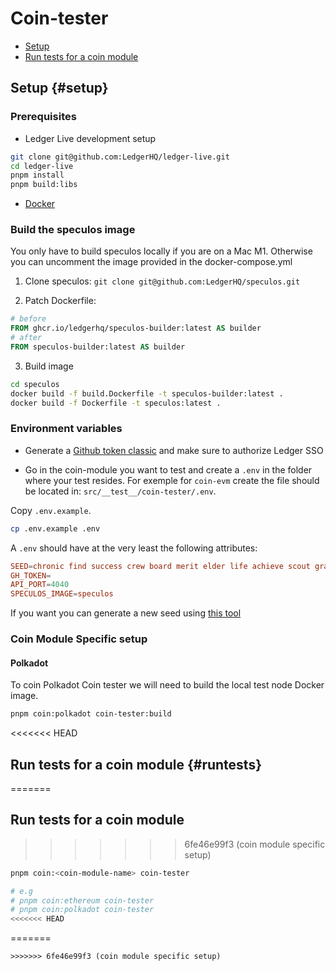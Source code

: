 # Coin-tester

- [Setup](#setup)
- [Run tests for a coin module](#runtests)

## Setup {#setup}

### Prerequisites

- Ledger Live development setup

```sh
git clone git@github.com:LedgerHQ/ledger-live.git
cd ledger-live
pnpm install
pnpm build:libs
```

- [Docker](https://docs.docker.com/engine/install)

### Build the speculos image

You only have to build speculos locally if you are on a Mac M1. Otherwise you can uncomment the image provided in the docker-compose.yml

1. Clone speculos: `git clone git@github.com:LedgerHQ/speculos.git`

2. Patch Dockerfile:

```Dockerfile
# before
FROM ghcr.io/ledgerhq/speculos-builder:latest AS builder
# after
FROM speculos-builder:latest AS builder
```

3. Build image

```sh
cd speculos
docker build -f build.Dockerfile -t speculos-builder:latest .
docker build -f Dockerfile -t speculos:latest .
```

### Environment variables

- Generate a [Github token classic](https://github.com/settings/tokens) and make sure to authorize Ledger SSO

- Go in the coin-module you want to test and create a `.env` in the folder where your test resides.
For exemple for `coin-evm` create the file should be located in: `src/__test__/coin-tester/.env`.

Copy `.env.example`.

```bash
cp .env.example .env
```

A `.env` should have at the very least the following attributes:

```conf
SEED=chronic find success crew board merit elder life achieve scout gravity soul brief pen job
GH_TOKEN=
API_PORT=4040
SPECULOS_IMAGE=speculos
```

If you want you can generate a new seed using [this tool](https://iancoleman.io/bip39/)

### Coin Module Specific setup

#### Polkadot

To coin Polkadot Coin tester we will need to build the local test node Docker image.

```sh
pnpm coin:polkadot coin-tester:build
```

<<<<<<< HEAD
## Run tests for a coin module {#runtests}
=======
## <a name="runtests"></a>Run tests for a coin module
>>>>>>> 6fe46e99f3 (coin module specific setup)

```sh
pnpm coin:<coin-module-name> coin-tester

# e.g
# pnpm coin:ethereum coin-tester
# pnpm coin:polkadot coin-tester
<<<<<<< HEAD
```
=======
```
>>>>>>> 6fe46e99f3 (coin module specific setup)
